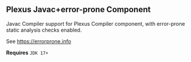 Plexus Javac+error-prone Component
----------------------------------

Javac Compiler support for Plexus Compiler component,
with error-prone static analysis checks enabled.

See https://errorprone.info

**Requires** `JDK 17+`
